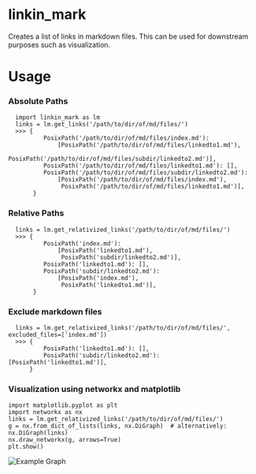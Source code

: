 # linkin_mark

Creates a list of links in markdown files.  This can be used for downstream
purposes such as visualization.

# Usage

### Absolute Paths
```
  import linkin_mark as lm
  links = lm.get_links('/path/to/dir/of/md/files/')
  >>> {
          PosixPath('/path/to/dir/of/md/files/index.md'): 
              [PosixPath('/path/to/dir/of/md/files/linkedto1.md'),
               PosixPath('/path/to/dir/of/md/files/subdir/linkedto2.md')],
          PosixPath('/path/to/dir/of/md/files/linkedto1.md'): [],
          PosixPath('/path/to/dir/of/md/files/subdir/linkedto2.md'): 
              [PosixPath('/path/to/dir/of/md/files/index.md'),
               PosixPath('/path/to/dir/of/md/files/linkedto1.md')],
       }
```

### Relative Paths
```
  links = lm.get_relativized_links('/path/to/dir/of/md/files/')
  >>> {
          PosixPath('index.md'): 
              [PosixPath('linkedto1.md'),
               PosixPath('subdir/linkedto2.md')],
          PosixPath('linkedto1.md'): [],
          PosixPath('subdir/linkedto2.md'): 
              [PosixPath('index.md'),
               PosixPath('linkedto1.md')],
       }
```


### Exclude markdown files
```
  links = lm.get_relativized_links('/path/to/dir/of/md/files/', excluded_files=['index.md'])
  >>> {
          PosixPath('linkedto1.md'): [],
          PosixPath('subdir/linkedto2.md'): [PosixPath('linkedto1.md')],
      }
```

### Visualization using networkx and matplotlib
```
import matplotlib.pyplot as plt
import networkx as nx
links = lm.get_relativized_links('/path/to/dir/of/md/files/')
g = nx.from_dict_of_lists(links, nx.DiGraph)  # alternatively: nx.DiGraph(links)
nx.draw_networkx(g, arrows=True)
plt.show()

```
![Example Graph](https://github.com/ElPiloto/linkin_mark/assets/629190/cdcb9254-4c09-4a1a-86d3-0deeec152129)




